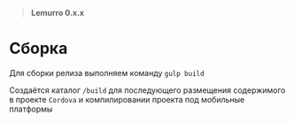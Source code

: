 > **Lemurro 0.x.x**

# Сборка
Для сборки релиза выполняем команду `gulp build`

Создаётся каталог `/build` для последующего размещения содержимого в проекте `Cordova` и компилировании проекта под мобильные платформы